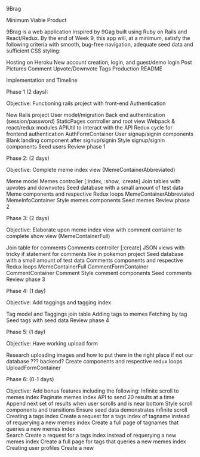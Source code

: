 9Brag

Minimum Viable Product

9Brag is a web application inspired by 9Gag built using Ruby on Rails and React/Redux. By the end of Week 9, this app will, at a minimum, satisfy the following criteria with smooth, bug-free navigation, adequate seed data and sufficient CSS styling:

  Hosting on Heroku
  New account creation, login, and guest/demo login
  Post Pictures
  Comment
  Upvote/Downvote
  Tags
  Production README

Implementation and Timeline

Phase 1 (2 days):

Objective: Functioning rails project with front-end Authentication

  New Rails project
  User model/migration
  Back end authentication (session/password)
  StaticPages controller and root view
  Webpack & react/redux modules
  APIUtil to interact with the API
  Redux cycle for frontend authentication
    AuthFormContainer
  User signup/signin components
  Blank landing component after signup/signin
  Style signup/signin components
  Seed users
  Review phase 1

Phase 2: (2 days)

Objective: Complete meme index view (MemeContainerAbbreviated)

  Meme model
  Memes controller [:index, :show, :create]
  Join tables with upvotes and downvotes
  Seed database with a small amount of test data
  Meme components and respective Redux loops
    MemeContainerAbbreviated
      MemeInfoContainer
  Style memes components
  Seed memes
  Review phase 2

Phase 3: (2 days)

Objective: Elaborate upon meme index view with comment container to complete show view (MemeContainerFull)

  Join table for comments
  Comments controller [:create]
  JSON views with tricky if statement for comments like in pokemon project
  Seed database with a small amount of test data
  Comments components and respective Redux loops
    MemeContainerFull
      CommentFormContainer
      CommentContainer
        Comment
  Style comment components
  Seed comments
  Review phase 3

Phase 4: (1 day)

Objective: Add taggings and tagging index

  Tag model and Taggings join table
  Adding tags to memes
  Fetching by tag
  Seed tags with seed data
  Review phase 4

Phase 5: (1 day)

Objective: Have working upload form

  Research uploading images and how to put them in the right place if not our database
  ??? backend?
  Create components and respective redux loops
    UploadFormContainer

Phase 6: (0-1 days)

Objective: Add bonus features including the following:
  Infinite scroll to memes index
    Paginate memes index API to send 20 results at a time
    Append next set of results when user scrolls and is near bottom
    Style scroll components and transitions
    Ensure seed data demonstrates infinite scroll
  Creating a tags index
    Create a request for a tags index of tagname instead of requerying a new memes index
    Create a full page of tagnames that queries a new memes index    
  Search
    Create a request for a tags index instead of requerying a new memes index
    Create a full page for tags that queries a new memes index    
  Creating user profiles
    Create a new
